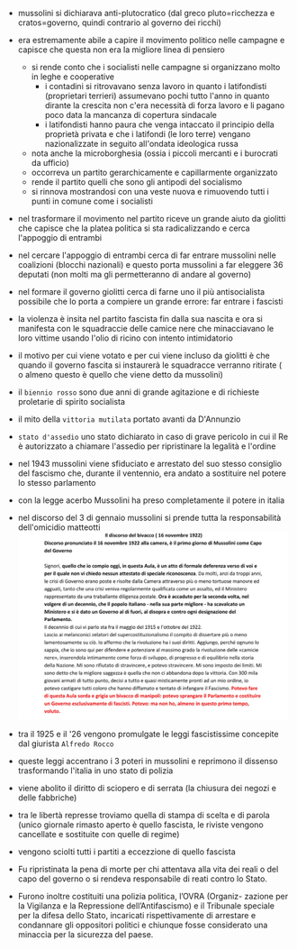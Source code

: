 - mussolini si dichiarava anti-plutocratico (dal greco pluto=ricchezza e cratos=governo, quindi contrario al governo dei ricchi)
- era estremamente abile a capire il movimento politico nelle campagne e capisce che questa non era la migliore linea di pensiero
    - si rende conto che i socialisti nelle campagne si organizzano molto in leghe e cooperative
        - i contadini si ritrovavano senza lavoro in quanto i latifondisti (proprietari terrieri) assumevano pochi tutto l'anno in quanto dirante la crescita non c'era necessità di forza lavoro e li pagano poco data la mancanza di copertura sindacale
        - i latifondisti hanno paura che venga intaccato il principio della proprietà privata e che i latifondi (le loro terre) vengano nazionalizzate in seguito all'ondata ideologica russa
    - nota anche la microborghesia (ossia i piccoli mercanti e i burocrati da ufficio)
    - occorreva un partito gerarchicamente e capillarmente organizzato
    - rende il partito quelli che sono gli antipodi del socialismo
    - si rinnova mostrandosi con una veste nuova e rimuovendo tutti i punti in comune come i socialisti
- nel trasformare il movimento nel partito riceve un grande aiuto da giolitti che capisce che la platea politica si sta radicalizzando e cerca l'appoggio di entrambi
- nel cercare l'appoggio di entrambi cerca di far entrare mussolini nelle coalizioni (blocchi nazionali) e questo porta mussolini a far eleggere 36 deputati (non molti ma gli permetteranno di andare al governo)
- nel formare il governo giolitti cerca di farne uno il più antisocialista possibile che lo porta a compiere un grande errore: far entrare i fascisti
- la violenza è insita nel partito fascista fin dalla sua nascita e ora si manifesta con le squadraccie delle camice nere che minacciavano le loro vittime usando l'olio di ricino con intento intimidatorio
- il motivo per cui viene votato e per cui viene incluso da giolitti è che quando il governo fascita si instaurerà le squadracce verranno ritirate ( o almeno questo è quello che viene detto da mussolini)

- il `biennio rosso` sono due anni di grande agitazione e di richieste proletarie di spirito socialista
- il mito della `vittoria mutilata` portato avanti da D'Annunzio
- `stato d'assedio` uno stato dichiarato in caso di grave pericolo in cui il Re è autorizzato a chiamare l'assedio per ripristinare la legalità e l'ordine
- nel 1943 mussolini viene sfiduciato e arrestato del suo stesso consiglio del fascismo che, durante il ventennio, era andato a sostituire nel potere lo stesso parlamento
- con la legge acerbo Mussolini ha preso completamente il potere in italia
- nel discorso del 3 di gennaio mussolini si prende tutta la responsabilità dell'omicidio matteotti ![puoi trovare tutto il discorso nel file "2025 02 10 - discorsi di mussolini.pdf"](2025%2002%2010%20-%20discorsi%20di%20mussolini.jpg)
- tra il 1925 e il '26 vengono promulgate le leggi fascistissime concepite dal giurista `Alfredo Rocco`
- queste leggi accentrano i 3 poteri in mussolini e reprimono il dissenso trasformando l'italia in uno stato di polizia
- viene abolito il diritto di sciopero e di serrata (la chiusura dei negozi e delle fabbriche)
- tra le libertà represse troviamo quella di stampa di scelta e di parola (unico giornale rimasto aperto è quello fascista, le riviste vengono cancellate e sostituite con quelle di regime)
- vengono sciolti tutti i partiti a eccezzione di quello fascista
- Fu ripristinata la pena di morte per chi attentava alla vita dei reali o del capo del governo o si rendeva responsabile di reati contro lo Stato.
- Furono inoltre costituiti una polizia politica, l’OVRA (Organiz- zazione per la Vigilanza e la Repressione dell’Antifascismo) e il Tribunale speciale per la difesa dello Stato, incaricati rispettivamente di arrestare e condannare gli oppositori politici e chiunque fosse considerato una minaccia per la sicurezza del paese.